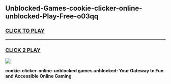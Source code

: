 
## Unblocked-Games-cookie-clicker-online-unblocked-Play-Free-o03qq
<h3>
<a href="https://premium76.site?title=cookie-clicker-online-unblocked&ref=18A1">CLICK TO PLAY</a></h3>
<hr>

<h3>
<a href="https://premium76.site?title=cookie-clicker-online-unblocked&ref=18A1">CLICK 2 PLAY</a>
  
</h3>

<a href="https://premium76.site?title=cookie-clicker-online-unblocked&ref=18A1"><img src="https://clearcache.store/games.png"></a>


**cookie-clicker-online-unblocked games unblocked: Your Gateway to Fun and Accessible Online Gaming**
